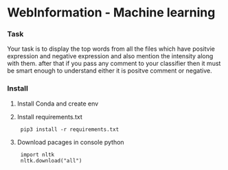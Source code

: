 # WebInformation - Machine learning
### Task
Your task is to display the top words from all the files 
which have positvie expression and negative expression and 
also mention the intensity along with them. after that if you 
pass any comment to your classifier then it must be smart enough 
to understand either it is positve comment or negative.
### Install
1. Install Conda and create env
2. Install requirements.txt

        pip3 install -r requirements.txt
3. Download pacages in console python

        import nltk
        nltk.download("all")

